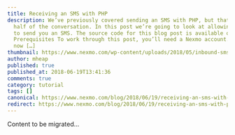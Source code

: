 ```yaml
---
title: Receiving an SMS with PHP
description: We’ve previously covered sending an SMS with PHP, but that’s only
  half of the conversation. In this post we’re going to look at allowing people
  to send you an SMS. The source code for this blog post is available on Github.
  Prerequisites To work through this post, you’ll need a Nexmo account. Sign up
  now […]
thumbnail: https://www.nexmo.com/wp-content/uploads/2018/05/inbound-sms-messages.png
author: mheap
published: true
published_at: 2018-06-19T13:41:36
comments: true
category: tutorial
tags: []
canonical: https://www.nexmo.com/blog/2018/06/19/receiving-an-sms-with-php-dr
redirect: https://www.nexmo.com/blog/2018/06/19/receiving-an-sms-with-php-dr
---
```

Content to be migrated...